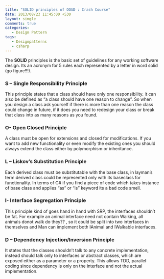 ```yaml
---
title: "SOLID principles of OOAD : Crash Course"
date: 2013/08/23 11:45:00 +530
layout: single
comments: true
categories: 
   - Design Pattern
tags:
   - Designpatterns
   - csharp
---
```


The **SOLID** principles is the basic set of guidelines for any working software design. Its an acronym for 5 rules each represented by a letter in word solid (go figure!!!). 

### S – Single Responsibility Principle 
This principle states that a class should have only one responsibility. It can also be defined as “a class should have one reason to change”.   So when you design a class ask yourself if there is more than one reason the class could change in future, if it does you need to redesign your class or break that class into as many reasons as you found.

### O- Open Closed Principle 
A class must be open for extensions and closed for modifications. If you want to add new functionality or even modify the existing ones you should always extend the class either by polymorphism or inheritance.

### L – Liskov’s Substitution Principle
Each derived class must be substitutable with the base class, in layman’s term derived class could be represented only with its baseclass for functionality. In terms of C# if you find a piece of code which takes instance of base class and applies “as” or “is” keyword its a bad code smell.

### I- Interface Segregation Principle 
This principle kind of goes hand in hand with SRP, the interfaces shouldn’t be fat. For example an animal interface need not contain Walking, all animals donot walk do they?? , so it could be split into two interfaces in themselves and Man can implement both IAnimal and IWalkable interfaces.

### D – Dependency Injection/Inversion Principle 
It states that the classes shouldn’t talk to any concrete implementation, instead should talk only to interfaces or abstract classes, which are exposed either as a parameter or a property. This allows TDD, parallel coding since dependency is only on the interface and not the actual implementation.